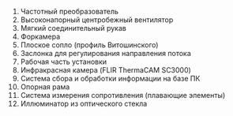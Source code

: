 1. Частотный преобразователь
1. Высоконапорный центробежный вентилятор
1. Мягкий соединительный рукав
1. Форкамера
1. Плоское сопло (профиль Витошинского)
1. Заслонка для регулирования направления потока
1. Рабочая часть установки
1. Инфракрасная камера (FLIR ThermaCAM SC3000)
1. Система сбора и обработки информации на базе ПК
1. Опорная рама
1. Система измерения сопротивления (плавающие элементы)
1. Иллюминатор из оптического стекла